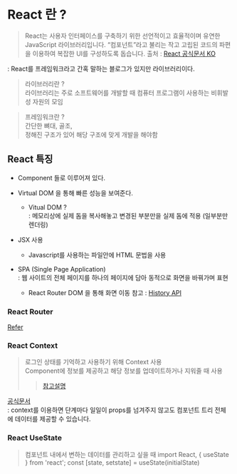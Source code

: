 # React 란 ?

> React는 사용자 인터페이스를 구축하기 위한 선언적이고 효율적이며 유연한 JavaScript 라이브러리입니다. “컴포넌트”라고 불리는 작고 고립된 코드의 파편을 이용하여 복잡한 UI를 구성하도록 돕습니다.
> 출처 : [React 공식문서 KO](https://ko.reactjs.org/tutorial/tutorial.html#what-is-react)

: React를 프레임워크라고 간혹 말하는 블로그가 있지만 라이브러리이다.

> 라이브러리란 ?  
> 라이브러리는 주로 소프트웨어를 개발할 때 컴퓨터 프로그램이 사용하는 비휘발성 자원의 모임

> 프레임워크란 ?  
> 간단한 뼈대, 골조,  
> 정해진 구조가 있어 해당 구조에 맞게 개발을 해야함

## React 특징

- Component 들로 이루어져 있다.
- Virtual DOM 을 통해 빠른 성능을 보여준다.

  - Vitual DOM ?  
    : 메모리상에 실제 돔을 복사해놓고 변경된 부분만을 실제 돔에 적용 (일부분만 렌더링)

- JSX 사용

  - Javascript를 사용하는 파일안에 HTML 문법을 사용

- SPA (Single Page Application)  
  : 웹 사이트의 전체 페이지를 하나의 페이지에 담아 동적으로 화면을 바꿔가며 표현
  - React Router DOM 을 통해 화면 이동
    참고 : [History API](https://developer.mozilla.org/ko/docs/Web/API/History_API)

### React Router

[Refer](https://reactrouter.com/docs/en/v6/getting-started/tutorial)

### React Context

> 로그인 상태를 기억하고 사용하기 위해 Context 사용  
> Component에 정보를 제공하고 해당 정보를 업데이트하거나 지워줄 때 사용
>
> > [참고설명](./Note01_Context.md)

[공식문서](https://ko.reactjs.org/docs/context.html#when-to-use-context)  
: context를 이용하면 단계마다 일일이 props를 넘겨주지 않고도 컴포넌트 트리 전체에 데이터를 제공할 수 있습니다.

### React UseState

> 컴포넌트 내에서 변하는 데이터를 관리하고 싶을 때
> import React, { useState } from 'react';
> const [state, setstate] = useState(initialState)
